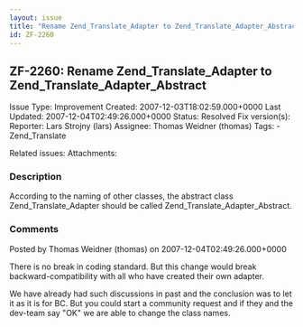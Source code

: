 ```yaml
---
layout: issue
title: "Rename Zend_Translate_Adapter to Zend_Translate_Adapter_Abstract"
id: ZF-2260
---
```


ZF-2260: Rename Zend\_Translate\_Adapter to Zend\_Translate\_Adapter\_Abstract
------------------------------------------------------------------------------

 Issue Type: Improvement Created: 2007-12-03T18:02:59.000+0000 Last Updated: 2007-12-04T02:49:26.000+0000 Status: Resolved Fix version(s): 
 Reporter:  Lars Strojny (lars)  Assignee:  Thomas Weidner (thomas)  Tags: - Zend\_Translate
 
 Related issues: 
 Attachments: 
### Description

According to the naming of other classes, the abstract class Zend\_Translate\_Adapter should be called Zend\_Translate\_Adapter\_Abstract.

 

 

### Comments

Posted by Thomas Weidner (thomas) on 2007-12-04T02:49:26.000+0000

There is no break in coding standard. But this change would break backward-compatibility with all who have created their own adapter.

We have already had such discussions in past and the conclusion was to let it as it is for BC. But you could start a community request and if they and the dev-team say "OK" we are able to change the class names.

 

 